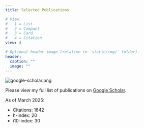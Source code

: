 ```yaml
---
title: Selected Publications

# View.
#   1 = List
#   2 = Compact
#   3 = Card
#   4 = Citation
view: 4

# Optional header image (relative to `static/img/` folder).
header:
  caption: ""
  image: ""
---
```

![google-scholar.png](https://i.postimg.cc/bN8nyWDm/image.png)

Please view my full list of publications on [Google Scholar](https://scholar.google.ca/citations?user=2ELBBq4AAAAJ&hl=en).

As of March 2025: 
- Citations:	1642
- h-index:	20	
- i10-index: 30	